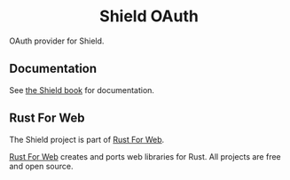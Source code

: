 <h1 align="center">Shield OAuth</h1>

OAuth provider for Shield.

## Documentation

See [the Shield book](https://shield.rustforweb.org/) for documentation.

## Rust For Web

The Shield project is part of [Rust For Web](https://github.com/RustForWeb).

[Rust For Web](https://github.com/RustForWeb) creates and ports web libraries for Rust. All projects are free and open source.
